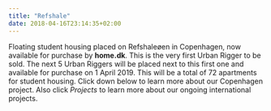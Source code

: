 ```yaml
---
title: "Refshale"
date: 2018-04-16T23:14:35+02:00
---
```


Floating student housing placed on Refshaleøen in Copenhagen, now available for purchase by <b>home.dk</b>. This is the very first Urban Rigger to be sold. The next 5 Urban Riggers will be placed next to this first one and available for purchase on 1 April 2019. This will be a total of 72 apartments for student housing. Click down below to learn more about our Copenhagen project. Also click <i>Projects</i> to learn more about our ongoing international projects.